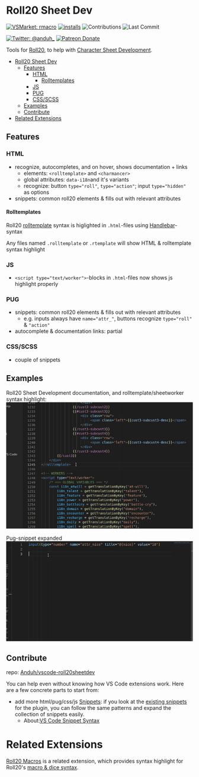 # Roll20 Sheet Dev
[![VSMarket: rmacro](https://vsmarketplacebadge.apphb.com/version/anduh.roll20sheetdev.svg?color=blueviolet&logo=visual-studio-code&style=?style=for-the-badge)](https://marketplace.visualstudio.com/items?itemName=anduh.roll20sheetdev)
[![installs](https://img.shields.io/vscode-marketplace/d/anduh.roll20sheetdev?style=flat-square)](https://marketplace.visualstudio.com/items?itemName=anduh.roll20sheetdev)
![Contributions](https://img.shields.io/badge/contributions-welcome-brightgreen.svg)
![Last Commit](https://img.shields.io/github/last-commit/Anduh/vscode-roll20dev)

[![Twitter: @anduh_ ](https://img.shields.io/badge/twitter-%40anduh%5F-blue)](https://twitter.com/anduh_)
[![Patreon Donate](https://img.shields.io/badge/donate-patreon-orange)](https://www.patreon.com/anduh)


Tools for [Roll20](https://roll20.net/), to help with [Character Sheet Development](https://wiki.roll20.net/Building_Character_Sheets).


- [Roll20 Sheet Dev](#roll20-sheet-dev)
  - [Features](#features)
    - [HTML](#html)
      - [Rolltemplates](#rolltemplates)
    - [JS](#js)
    - [PUG](#pug)
    - [CSS/SCSS](#cssscss)
  - [Examples](#examples)
  - [Contribute](#contribute)
- [Related Extensions](#related-extensions)

## Features

### HTML
- recognize, autocompletes, and on hover, shows documentation + links
  - elements: `<rolltemplate>` and `<charmancer>`
  - global attributes: `data-i18n`and it's variants
  - recognize: button `type="roll"`, `type="action"`; input `type="hidden"` as options
- snippets: common roll20 elements & fills out with relevant attributes

#### Rolltemplates

Roll20 [rolltemplate](https://wiki.roll20.net/Building_Character_Sheets/Roll_Templates) syntax is higlighted in `.html`-files using [Handlebar](https://handlebarsjs.com/guide/)-syntax

Any files named `.rolltemplate` or `.rtemplate` will show HTML & rolltemplate syntax highlight


### JS
- `<script type="text/worker">`-blocks in `.html`-files now shows js highlight properly

### PUG

- snippets: common roll20 elements & fills out with relevant attributes
  - e.g. inputs always have `name="attr_"`, buttons recognize `type="roll"` & `"action"`
- autocomplete & documentation links: partial

### CSS/SCSS
- couple of snippets




## Examples

Roll20 Sheet Development documentation, and rolltemplate/sheetworker syntax highlight:
<img src="https://raw.githubusercontent.com/Anduh/vscode-roll20dev/v031/images/vscode-sheetdev-hover-swgcolors.gif">

Pug-snippet expanded
<img src="https://raw.githubusercontent.com/Anduh/vscode-roll20dev/main/images/pug-ex1.gif">

## Contribute
repo: [Anduh/vscode-roll20sheetdev](https://github.com/Anduh/vscode-roll20sheetdev)

You can help even without knowing how VS Code extensions work. Here are a few concrete parts to start from: 

* add more html/pug/css/js [Snippets](https://github.com/anduh/vscode-roll20dev/tree/main/snippets): if you look at the [existing snippets](https://github.com/anduh/vscode-roll20dev/tree/main/snippets) for the plugin, you can follow the same patterns and expand the collection of snippets easily.
  * About:[VS Code Snippet Syntax](https://code.visualstudio.com/docs/editor/userdefinedsnippets#_snippet-syntax)


# Related Extensions

[Roll20 Macros](https://marketplace.visualstudio.com/items?itemName=anduh.rmacro) is a related extension, which provides syntax highlight for Roll20's [macro & dice syntax](https://wiki.roll20.net/Macro_Guide).